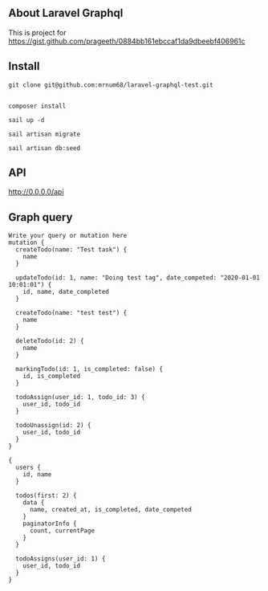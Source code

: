 ## About Laravel Graphql
This is project for https://gist.github.com/prageeth/0884bb161ebccaf1da9dbeebf406961c

## Install
```
git clone git@github.com:mrnum68/laravel-graphql-test.git


composer install 

sail up -d

sail artisan migrate

sail artisan db:seed
```
## API 
http://0.0.0.0/api

## Graph query
```
Write your query or mutation here
mutation {
  createTodo(name: "Test task") {
    name
  }
  
  updateTodo(id: 1, name: "Doing test tag", date_competed: "2020-01-01 10:01:01") {
    id, name, date_completed
  }
  
  createTodo(name: "test test") {
    name
  }
  
  deleteTodo(id: 2) {
    name
  }
  
  markingTodo(id: 1, is_completed: false) {
    id, is_completed
  }
  
  todoAssign(user_id: 1, todo_id: 3) {
    user_id, todo_id
  }
  
  todoUnassign(id: 2) {
    user_id, todo_id
  }
}

{
  users {
    id, name
  }
  
  todos(first: 2) {
    data {
      name, created_at, is_completed, date_competed
    }
    paginatorInfo {
      count, currentPage
    }
  }
  
  todoAssigns(user_id: 1) {
    user_id, todo_id
  }
}

```

